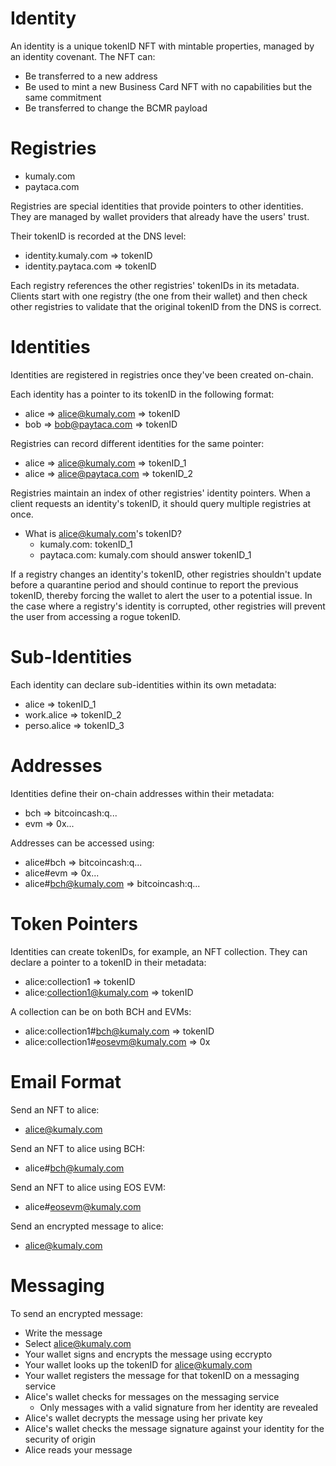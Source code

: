 # Identity

An identity is a unique tokenID NFT with mintable properties, managed by an identity covenant. The NFT can:

- Be transferred to a new address
- Be used to mint a new Business Card NFT with no capabilities but the same commitment
- Be transferred to change the BCMR payload

# Registries

- kumaly.com
- paytaca.com

Registries are special identities that provide pointers to other identities. They are managed by wallet providers that already have the users' trust.

Their tokenID is recorded at the DNS level:

- identity.kumaly.com => tokenID
- identity.paytaca.com => tokenID

Each registry references the other registries' tokenIDs in its metadata. Clients start with one registry (the one from their wallet) and then check other registries to validate that the original tokenID from the DNS is correct.

# Identities

Identities are registered in registries once they've been created on-chain.

Each identity has a pointer to its tokenID in the following format:

- alice => alice@kumaly.com => tokenID
- bob => bob@paytaca.com => tokenID

Registries can record different identities for the same pointer:

- alice => alice@kumaly.com => tokenID_1
- alice => alice@paytaca.com => tokenID_2

Registries maintain an index of other registries' identity pointers. When a client requests an identity's tokenID, it should query multiple registries at once.

- What is alice@kumaly.com's tokenID?
  - kumaly.com: tokenID_1
  - paytaca.com: kumaly.com should answer tokenID_1

If a registry changes an identity's tokenID, other registries shouldn't update before a quarantine period and should continue to report the previous tokenID, thereby forcing the wallet to alert the user to a potential issue. In the case where a registry's identity is corrupted, other registries will prevent the user from accessing a rogue tokenID.

# Sub-Identities

Each identity can declare sub-identities within its own metadata:

- alice => tokenID_1
- work.alice => tokenID_2
- perso.alice => tokenID_3

# Addresses

Identities define their on-chain addresses within their metadata:

- bch => bitcoincash:q...
- evm => 0x...

Addresses can be accessed using:

- alice#bch => bitcoincash:q...
- alice#evm => 0x...
- alice#bch@kumaly.com => bitcoincash:q...

# Token Pointers

Identities can create tokenIDs, for example, an NFT collection. They can declare a pointer to a tokenID in their metadata:

- alice:collection1 => tokenID
- alice:collection1@kumaly.com => tokenID

A collection can be on both BCH and EVMs:

- alice:collection1#bch@kumaly.com => tokenID
- alice:collection1#eosevm@kumaly.com => 0x

# Email Format

Send an NFT to alice:

- alice@kumaly.com

Send an NFT to alice using BCH:

- alice#bch@kumaly.com

Send an NFT to alice using EOS EVM:

- alice#eosevm@kumaly.com

Send an encrypted message to alice:

- alice@kumaly.com

# Messaging

To send an encrypted message:

- Write the message
- Select alice@kumaly.com
- Your wallet signs and encrypts the message using eccrypto
- Your wallet looks up the tokenID for alice@kumaly.com
- Your wallet registers the message for that tokenID on a messaging service
- Alice's wallet checks for messages on the messaging service
  - Only messages with a valid signature from her identity are revealed
- Alice's wallet decrypts the message using her private key
- Alice's wallet checks the message signature against your identity for the security of origin
- Alice reads your message
